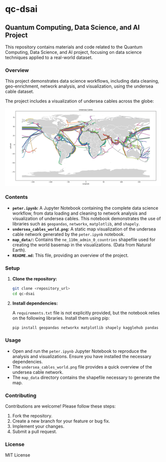 # qc-dsai

## Quantum Computing, Data Science, and AI Project

This repository contains materials and code related to the Quantum Computing, Data Science, and AI project, focusing on data science techniques applied to a real-world dataset.

### Overview

This project demonstrates data science workflows, including data cleaning, geo-enrichment, network analysis, and visualization, using the undersea cable dataset.

The project includes a visualization of undersea cables across the globe:

![Undersea Cables](undersea_cables_world.png)

### Contents

*   **`peter.ipynb`:** A Jupyter Notebook containing the complete data science workflow, from data loading and cleaning to network analysis and visualization of undersea cables.  This notebook demonstrates the use of libraries such as `geopandas`, `networkx`, `matplotlib`, and `shapely`.
*   **`undersea_cables_world.png`:** A static map visualization of the undersea cable network generated by the `peter.ipynb` notebook.
*   **`map_data/`:** Contains the `ne_110m_admin_0_countries` shapefile used for creating the world basemap in the visualizations.  (Data from Natural Earth).
*   **`README.md`:** This file, providing an overview of the project.

### Setup

1.  **Clone the repository:**

    ```bash
    git clone <repository_url>
    cd qc-dsai
    ```

2.  **Install dependencies:**

    A `requirements.txt` file is not explicitly provided, but the notebook relies on the following libraries.  Install them using pip:

    ```bash
    pip install geopandas networkx matplotlib shapely kagglehub pandas
    ```

### Usage

*   Open and run the `peter.ipynb` Jupyter Notebook to reproduce the analysis and visualizations.  Ensure you have installed the necessary dependencies.
*   The `undersea_cables_world.png` file provides a quick overview of the undersea cable network.
*   The `map_data` directory contains the shapefile necessary to generate the map.

### Contributing

Contributions are welcome! Please follow these steps:

1.  Fork the repository.
2.  Create a new branch for your feature or bug fix.
3.  Implement your changes.
4.  Submit a pull request.

### License

MIT License
